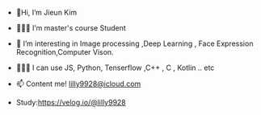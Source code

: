 -  👏Hi, I’m Jieun Kim 
- 👩🏻‍💻 I’m master's course Student
- 🌱 I’m interesting in Image processing ,Deep Learning , Face Expression Recognition,Computer Vison. 
- 👩🏻‍💻 I can use JS, Python, Tenserflow ,C++ , C , Kotlin .. etc

- 📫 Content me! lilly9928@icloud.com 
- Study:https://velog.io/@lilly9928 
<!---
lilly9928/lilly9928 is a ✨ special ✨ repository because its `README.md` (this file) appears on your GitHub profile.
You can click the Preview link to take a look at your changes.
--->
